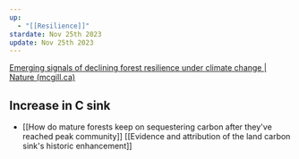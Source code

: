 ```yaml
---
up:
  - "[[Resilience]]"
stardate: Nov 25th 2023
update: Nov 25th 2023
---
```



[Emerging signals of declining forest resilience under climate change | Nature (mcgill.ca)](https://www-nature-com.proxy3.library.mcgill.ca/articles/s41586-022-04959-9)

## Increase in C sink

- [[How do mature forests keep on sequestering carbon after they've reached peak community]]
[[Evidence and attribution of the land carbon sink's historic enhancement]]

